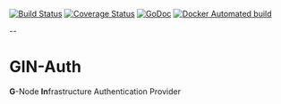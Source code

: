 [![Build Status](https://travis-ci.org/G-Node/gin-auth.svg?branch=master)](https://travis-ci.org/G-Node/gin-auth)
[![Coverage Status](https://coveralls.io/repos/github/G-Node/gin-auth/badge.svg?branch=master)](https://coveralls.io/github/G-Node/gin-auth?branch=master)
[![GoDoc](https://godoc.org/github.com/G-Node/gin-auth?status.svg)](https://godoc.org/github.com/G-Node/gin-auth)
[![Docker Automated build](https://img.shields.io/docker/automated/gnode/gin-auth.svg)](https://hub.docker.com/r/gnode/gin-auth)


--

# GIN-Auth

**G**-Node **In**frastructure Authentication Provider
